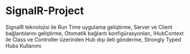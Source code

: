 # SignalR-Project
SignalR teknolojisi ile Run Time uygulama geliştirme,
Server ve Client bağlantılarını geliştirme, 
Otomatik bağlantı konfigürasyonları, 
IHubContext ile Class ve Controller üzerinden Hub dışı ileti gönderme, 
Strongly Typed Hubs Kullanımı
